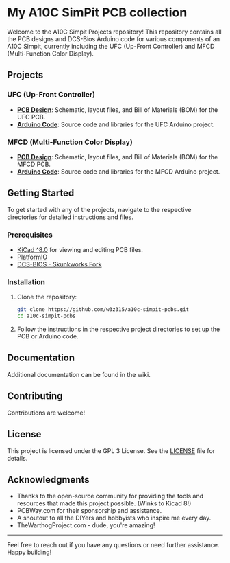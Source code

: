 # My A10C SimPit PCB collection

Welcome to the A10C Simpit Projects repository! This repository contains all the PCB designs and DCS-Bios Arduino code for various components of an A10C Simpit, currently including the UFC (Up-Front Controller) and MFCD (Multi-Function Color Display).

## Projects

### UFC (Up-Front Controller)
- **[PCB Design](./ufc/pcb)**: Schematic, layout files, and Bill of Materials (BOM) for the UFC PCB.
- **[Arduino Code](./ufc/arduino)**: Source code and libraries for the UFC Arduino project.

### MFCD (Multi-Function Color Display)
- **[PCB Design](./mfcd/pcb)**: Schematic, layout files, and Bill of Materials (BOM) for the MFCD PCB.
- **[Arduino Code](./mfcd/arduino)**: Source code and libraries for the MFCD Arduino project.

## Getting Started

To get started with any of the projects, navigate to the respective directories for detailed instructions and files.

### Prerequisites

- [KiCad ^8.0](https://www.kicad.org/) for viewing and editing PCB files.
- [PlatformIO](https://platformio.org/)
- [DCS-BIOS - Skunkworks Fork](https://github.com/DCS-Skunkworks/dcs-bios)

### Installation

1. Clone the repository:
    ```sh
    git clone https://github.com/w3z315/a10c-simpit-pcbs.git
    cd a10c-simpit-pcbs
    ```

2. Follow the instructions in the respective project directories to set up the PCB or Arduino code.

## Documentation

Additional documentation can be found in the wiki.

## Contributing

Contributions are welcome! 

## License

This project is licensed under the GPL 3 License. See the [LICENSE](./LICENSE) file for details.

## Acknowledgments

- Thanks to the open-source community for providing the tools and resources that made this project possible. (Winks to Kicad 8!)
- PCBWay.com for their sponsorship and assistance.
- A shoutout to all the DIYers and hobbyists who inspire me every day.
- TheWarthogProject.com - dude, you're amazing!

---

Feel free to reach out if you have any questions or need further assistance. Happy building!
